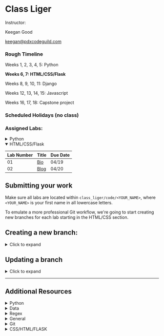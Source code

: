 # Class Liger

Instructor:

Keegan Good

keegan@pdxcodeguild.com

### Rough Timeline

Weeks 1, 2, 3, 4, 5: Python

**Weeks 6, 7: HTML/CSS/Flask**

Weeks 8, 9, 10, 11: Django

Weeks 12, 13, 14, 15: Javascript

Weeks 16, 17, 18: Capstone project

### Scheduled Holidays (no class)

### Assigned Labs:

<details>
  <summary>Python</summary>

| Lab Number | Title                                                                            | Due Date |
| ---------- | -------------------------------------------------------------------------------- | -------- |
| Lab 02a    | <a href="1 Python/labs/02a Mad Lib.md">Madlib</a>                                | 03/15    |
| Lab 02b    | <a href="1 Python/labs/02b Make Change.md">Make Change</a>                       | 03/16    |
| Lab 03b    | <a href="1 Python/labs/03b AverageNum.md">Average Number</a>                     | 03/17    |
| Lab 05     | <a href="1 Python/labs/05 Palindrome Checker.md">Palindrome Checker</a>          | 03/18    |
| Lab 06b    | <a href="1 Python/labs/06b Credit Card Validation.md">Credit Card Validation</a> | 03/21    |
| Lab 07     | <a href="1 Python/labs/07 Peaks and Valleys.md">Peaks and Valleys</a>            | 03/23    |
| Lab 08     | <a href="1 Python/labs/08 Pick6.md">Pick 6</a>                                   | 03/25    |
| Lab 09     | <a href="1 Python/labs/09 Blackjack Advice.md">Blackjack Advice</a>              | 03/28    |
| Lab 10     | <a href="1 Python/labs/10 Dad Joke API.md">Dad Joke API</a>                      | 03/29    |
| Lab 11     | <a href="1 Python/labs/11 Rot Cipher.md">Rot 13</a>                              | 03/31    |
| Lab 14     | <a href="1 Python/labs/14 ATM.md">ATM</a>                                        | 04/04    |
| Lab 17     | <a href="1 Python/labs/17 Contact List.md">Contact List</a>                      | 04/06    |
| N/A        | <a href="1 Python/labs/MiniCapstone.md">Mini Capstone</a>                        | 04/01    |

</details>
<details open>
  <summary>HTML/CSS/Flask</summary>

| Lab Number | Title                                                   | Due Date |
| ---------- | ------------------------------------------------------- | -------- |
| 01         | <a href="2 Flask + HTML + CSS\labs\01 Bio.md">Bio</a>   | 04/19    |
| 02         | <a href="2 Flask + HTML + CSS\labs\02 Blog.md">Blog</a> | 04/20    |

</details>

## Submitting your work

Make sure all labs are located within `class_liger/code/<YOUR_NAME>`, where `<YOUR_NAME>` is your first name in all lowercase letters.

To emulate a more professional Git workflow, we're going to start creating new branches for each lab starting in the HTML/CSS section.

<h2>Creating a new branch:</h2>
<details>
<summary>Click to expand</summary>

- `git branch` to check that you're on the main branch, use `git checkout main` to go to the main branch if needed.

- `git status` to check if your local main branch is up to date with origin/main on Github.
- `git pull` if needed to pull any recent changes to your local repository

- Create a new branch and switch to it.

  - Option 1:

    - `git branch <YOUR_NAME-SECTION-LAB_NUMBER>`
    - `git checkout <YOUR_NAME-SECTION-LAB_NUMBER>`

  - Option 2:

    The `-b` flag can be used after the `checkout` command to combine these two steps:

    `git checkout -b <YOUR_NAME-SECTION-LAB_NUMBER>`

  **e.g.** My branch for the **"Lab 01 - Bio"** in the **HTML/CSS** section would be named: `keegan-htmlcss-lab01`. The name can vary a bit from this example, but please keep the chosen formatting consistent from one lab to another.

- `git add <FILENAME>` to add a specific file or `git add .` to add everything in the current dicrectory
- `git commit -m "your commit message"` to commit your work

- A remote branch will need to be created for each new local branch. Git will usually display the proper command to do this when a new branch is pushed for the first time.

  The command is:

  `git push --set-upstream origin <BRANCH_NAME>`

  **OR**

  `git push -u origin <BRANCH_NAME>`

  <details>
    <summary>Screenshot</summary>
    <img src="images/screenshots/set_upstream_message.png" width=800>
  </details>

- After successfully pushing your new branch to Github, you should see the option to create a Pull Request for your branch on the main repo page.

  <details>
    <summary>Screenshot</summary>
    <img src="images/screenshots/pull_request_button.png" width=800>
  </details>

- If you don't see that message, you'll have to navigate to your new remote branch
  <details>
    <summary>Screenshot</summary>
    <img src="images/screenshots/switch_branch.gif" width=800>
  </details>

- Once you've navigated to your individual branch, you'll find the option to create a Pull Request in the "Contribute" dropdown.
  <details>
    <summary>Screenshot</summary>
    <img src="images/screenshots/open_pull_request_alternative.gif" width=800>
  </details>

- Click the "Open Pull Request" button. Add a comment to your Pull Request like "Submitting Lab 00" and click "Create Pull request"
  <details>
    <summary>Screenshot</summary>
    <img src="images/screenshots/create_pull_request.png" width=800>
  </details>
</details>

## Updating a branch

<details>
<summary>Click to expand</summary>
After a Pull Request is submitted, the code on that branch will be checked.

Necessary corrections or adjustments will be posted as comments on the Pull Request on Github and the Pull Request will be closed. When the corrections are made, submit the Pull Request again for checking.

Corrections will be made only to that particular branch.

- `git checkout <YOUR_NAME-SECTION-LAB_NUMBER>`

- Add and commit updated files.

- `git push` to push your changes up to the remote repository on GitHub

- Only one Pull Request is allowed per branch.

  - If a Pull Request is already open for the branch, a message will be added to the current Pull Request for the new commits.
  - If a Pull Request is not already open for the branch a new Pull Request will need to be created.

- Once a lab is complete, its branch will be merged into the `main` branch.
</details>

---

## Additional Resources

<details>
<summary>Python</summary>
<ul>
<li><a href="https://pep8.org/">Python Style Guide (PEP8)</a></li>
<li><a href="https://peps.python.org/pep-0020/">The Zen of Python (PEP20)</a></li>
</ul>
</details>

<details>
<summary>Data</summary>
<ul>
<li><a href="https://corgis-edu.github.io/corgis/json/">CORGIS: The Collection of Really Great, Interesting, Situated Datasets</a></li>
</ul>
</details>

<details>
<summary>Regex</summary>
<ul>
<li><a href="https://www.regex101.com/">Regex101.com</a> - Explore regular expressions and save useful patterns for later</li>
<li><a href="https://learngitbranching.js.org/?locale=en_US">Learn Git Branching Game</a></li>
<li><a href="https://www.youtube.com/watch?v=sa-TUpSx1JA">Corey Schafer - Regex</a></li>
</ul>
</details>

<details>
<summary>General</summary>
<ul>
<li><a href="https://medium.com/@JeffLombardJr/for-new-devs-how-to-ask-intelligent-questions-be1c70a0128f">How to Ask Intelligent Questions as a New Developer</a></li>
<li><a href="https://github.com/PdxCodeGuild/Programming101/tree/master/docs/flowcharts">Flowcharts</a></li>
<li><a href="https://code.visualstudio.com/shortcuts/keyboard-shortcuts-windows.pdf">VS Code Keyboard Shortcuts - Windows</a></li>
<li><a href="https://code.visualstudio.com/shortcuts/keyboard-shortcuts-macos.pdf">VS Code Keyboard Shortcuts - Mac</a></li>
</ul>
</details>

<details>
<summary>Git</summary>
<ul>
<li><a href="https://juristr.com/blog/2013/04/git-explained/">Git Explained: For Beginners</a></li>
<li><a href="https://learngitbranching.js.org/?locale=en_US">Learn Git Branching Game</a></li>
</ul>
</details>

<details>
<summary>CSS/HTML/FLASK</summary>
<ul>
<li><a href="https://css-tricks.com/snippets/css/a-guide-to-flexbox/">A Guide to Flexbox</a></li>
<li><a href="https://www.w3schools.com/css/">w3schools CSS</a></li>
<li><a href="https://www.w3schools.com/html/">w3schools HTML</a></li>
<li><a href="https://flukeout.github.io/">CSS Diner game</a></li>
<li><a href="https://flexboxfroggy.com/">Flexbox Froggy game</a></li>
<li><a href="https://codingfantasy.com/games/flexboxadventure">Flexbox Adventure game</a></li>
<li><a href="http://coolors.co/">coolors.co Color Picker</a></li>
<li><a href="http://color.adobe.com/">Adobe.com Color Picker</a></li>
</ul>
</details>
